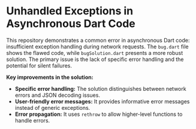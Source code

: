 # Unhandled Exceptions in Asynchronous Dart Code

This repository demonstrates a common error in asynchronous Dart code: insufficient exception handling during network requests. The `bug.dart` file shows the flawed code, while `bugSolution.dart` presents a more robust solution.  The primary issue is the lack of specific error handling and the potential for silent failures. 

**Key improvements in the solution:**

* **Specific error handling:**  The solution distinguishes between network errors and JSON decoding issues. 
* **User-friendly error messages:**  It provides informative error messages instead of generic exceptions. 
* **Error propagation:** It uses `rethrow` to allow higher-level functions to handle errors.